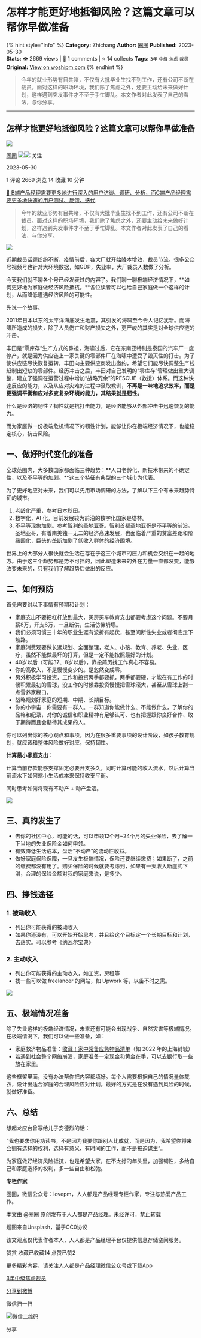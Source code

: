 # 怎样才能更好地抵御风险？这篇文章可以帮你早做准备
{% hint style="info" %}
**Category:** Zhichang
**Author:** [圈圈](https://www.woshipm.com/u/719643)
**Published:** 2023-05-30  
**Stats:** 👁️ 2669 views | 💬 1 comments | ⭐ 14 collects
**Tags:** `3年` `中级` `焦虑` `裁员`
**Original:** [View on woshipm.com](https://www.woshipm.com/zhichang/5837259.html)
{% endhint %}
> 今年的就业形势有目共睹，不仅有大批毕业生找不到工作，还有公司不断在裁员。面对这样的职场环境，我们除了焦虑之外，还要主动给未来做好计划，这样遇到突发事件才不至于手忙脚乱。本文作者对此发表了自己的看法，与你分享。

---

## 怎样才能更好地抵御风险？这篇文章可以帮你早做准备

[![](https://static.woshipm.com/pmapp_avatar_20231206092145_8822.jpeg?imageView2/1/w/72/h/72/q/100)](https://www.woshipm.com/u/719643)

[圈圈](https://www.woshipm.com/u/719643) ![](https://static.woshipm.com/tag/1121_1@2x.png)![](https://static.woshipm.com/tag/2105_1@2x.png) 关注

2023-05-30

1 评论 2669 浏览 14 收藏 10 分钟

[🔗 B端产品经理需要更多地进行深入的用户访谈、调研、分析，而C端产品经理需要更多地快速的用户测试、反馈、迭代](https://ke.qidianla.com/courses/bcpm)

> 今年的就业形势有目共睹，不仅有大批毕业生找不到工作，还有公司不断在裁员。面对这样的职场环境，我们除了焦虑之外，还要主动给未来做好计划，这样遇到突发事件才不至于手忙脚乱。本文作者对此发表了自己的看法，与你分享。

![](https://image.woshipm.com/2023/04/14/b3d7262e-da8d-11ed-9503-00163e0b5ff3.jpg)

近期裁员话题纷纷不断，疫情前后，各大厂就开始降本增效，裁员节流。很多公众号视频号也针对大环境数据，如GDP，失业率，大厂裁员人数做了分析。

今天我们就不聊各个号已经发表过的内容了。我们聊一聊极端经济情况下，**如何更好地为家庭做经济风险抵抗。**各位读者可以也给自己家庭做一个这样的计划，从而降低遭遇经济风险的可能性。

先说一个故事。

2011年日本以东的太平洋海底发生地震，其引发的海啸至今令人记忆犹新。而海啸所造成的损失，除了人员伤亡和财产损失之外，更严峻的其实是对全球供应链的冲击。

丰田是“零库存”生产方式的鼻祖，海啸过后，它在东南亚特别是泰国的汽车厂一度停产，就是因为供应链上一家关键的零部件厂在海啸中遭受了毁灭性的打击。为了使供应链尽快恢复运转，丰田向主要供应商发出邀约，希望它们能尽快调整生产线赶制出短缺的零部件。经历冲击之后，丰田对自己发明的“零库存”管理做出重大调整，建立了强调在运营过程中增加“战略冗余”的RESCUE（救援）体系。而这种快速反应的能力，以及从应对灾难的过程中汲取教训，**不再是一味地追求效率，而是更强调平衡和应对多变复杂环境的能力，其结果就是韧性。**

什么是经济的韧性？韧性就是抗打击能力，是经济能够从外部冲击中迅速恢复的能力。

而为家庭做一份极端危机情况下的韧性计划，能够让你在极端经济情况下，也能稳定核心，抗击风险。

## 一、做好时代变化的准备

全球范围内，大多数国家都面临三种趋势：**人口老龄化、新技术带来的不确定性，以及不平等的加剧。**这三个特征有典型的三个城市为代表。

为了更好地应对未来，我们可以先用市场调研的方法，了解以下三个有未来趋势特征的城市。

1.  老龄化严重，参考日本秋田。
2.  数字化，AI 化。目前发展较为前沿的数字化国家是塔林。
3.  不平等现象加剧。参考智利的圣地亚哥。智利首都圣地亚哥是不平等的前沿。圣地亚哥，有着南美独一无二的经济高速发展，也面临着严重的贫富差距和阶级固化，巨头的垄断加剧了低收入群体的经济困境。

世界上的大部分人很快就会生活在存在于这三个城市的压力和机会交织在一起的地方。由于这三个趋势都是势不可挡的，因此塑造未来的外在力量一直都没变，能够改变未来的，只有我们了解趋势后做出的反应。

## 二、如何预防

首先需要对以下事情有预期和计划：

*   家庭支出不要把杠杆放到最大，买房买车教育支出都要考虑这个问题。不要月薪8万，开支6万，一旦断供，生活仿佛坍塌。
*   我们必须习惯三十年的职业生涯有波折有起伏，甚至间断性失业或者彻底走下坡路。
*   家庭消费观要做长远规划、全面整理，老人、小孩、教育、养老、失业、医疗，虽然不能做最坏的打算，但是一定不能按照最好的计划。
*   40岁以后（可能37、8岁以后），靠投简历找工作真心不容易。
*   你的高收入，不是慢慢变少的。是忽然变成零。
*   另外积极学习投资，工作和投资两手都要抓，两手都要硬，才能在有工作的时候积累最初的雪球，没工作的时候靠投资慢慢把雪球滚大，甚至从雪球上刮一点雪养家糊口。
*   战略规划好家庭的短期、中期、长期目标。
*   你的小宇宙：你需要有一群人。一群知道你能做什么、不能做什么，了解你的品格和纪录，对你的诚信和职业精神有足够认可、也有把握跟你良好合作、敢于期待而且会期待其成果的人。

你可以列出你的核心观点和事项，因为在很多重要事项的设计阶段，如孩子教育规划，就应该和整体风险做好对应，保持韧性。

**计算最小家庭支出：**

计算当前存款能够支撑固定必要开支多久，同时计算可能的收入流水，然后计算当前流水下如何缩小生活成本来保持收支平衡。

同时思考如何将现有不动产 + 动产盘活。

![](https://image.woshipm.com/wp-files/2023/05/G5QeKS7szsPrRD2e9eUO.png)

## 三、真的发生了

*   去你的社区中心，可能的话，可以申领12个月~24个月的失业保险，去了解一下当地的失业保险金如何申领。
*   有效降低生活成本，盘活“不动产”的流动性收益。
*   做好家庭保险保障，一旦发生极端情况，保险还要继续缴费；如果断了，之前的缴费都没有用了。购买保险的时候就要考虑到，如果有一天收入断崖式下滑，合理的保险金额对我的家庭来说，是多少。

## 四、挣钱途径

### 1\. 被动收入

*   列出你可能获得的被动收入
*   如果你还没有，可以开始开始思考，并且给这个目标定一个长期目标和计划，去落实。可以参考《纳瓦尔宝典》

### 2\. 主动收入

*   列出你可能获得的主动收入，如工资，房租等
*   找一些可以做 freelancer 的网站，如 Upwork 等，以备不时之需。

![](https://image.woshipm.com/wp-files/2023/05/4oOPheQ1FD9iufhZ1xuR.png)

## 五、极端情况准备

除了失业这样的极端经济情况，未来还有可能会出现战争、自然灾害等极端情况。在极端情况下，我们可以做一些准备，如：

*   家庭救济物品准备：[收藏！家中常备应急物品清单](https://mp.weixin.qq.com/s?__biz=Mjg0NDcyODU4MA==&mid=2652012883&idx=2&sn=4168ea73c78304ec514bf37d13301e2d&scene=21#wechat_redirect)（如 2022 年的上海封城）
*   若遇到社会整个网络崩溃，家庭准备一定现金和黄金在手，可以去银行取一些放在家里。

这些框架里面，没有办法帮你把内容都填好。每个人需要根据自己的情况量体裁衣，设计出适合家庭的合理风险应对计划。最好的方式是在没有遇到风险的时候，就做好准备。

## 六、总结

想起龙应台曾写给儿子安德烈的话：

“我也要求你用功读书，不是因为我要你跟别人比成就，而是因为，我希望你将来会拥有选择的权利，选择有意义、有时间的工作，而不是被迫谋生”。

为家庭做好经济风险抵抗，也是希望大家，在不太好的年头里，加强韧性，多给自己和家庭选择的权利，多一些自由和松弛。

**专栏作家**

圈圈，微信公众号：lovepm，人人都是产品经理专栏作家，专注与热爱产品工作。

本文由 @圈圈 原创发布于人人都是产品经理。未经许可，禁止转载

题图来自Unsplash，基于CC0协议

该文观点仅代表作者本人，人人都是产品经理平台仅提供信息存储空间服务。

赞赏 收藏已收藏14 点赞已赞2

更多精彩内容，请关注人人都是产品经理微信公众号或下载App

[3年](https://www.woshipm.com/tag/3%e5%b9%b4)[中级](https://www.woshipm.com/tag/%e4%b8%ad%e7%ba%a7)[焦虑](https://www.woshipm.com/tag/%e7%84%a6%e8%99%91)[裁员](https://www.woshipm.com/tag/%e8%a3%81%e5%91%98)

[分享到微博](https://service.weibo.com/share/share.php?appkey=2775287854&title=怎样才能更好地抵御风险？这篇文章可以帮你早做准备&url=https://www.woshipm.com/zhichang/5837259.html&pic=https://image.woshipm.com/2023/04/14/b3d7262e-da8d-11ed-9503-00163e0b5ff3.jpg)

微信扫一扫

![微信二维码](https://api.pwmqr.com/qrcode/create/?url=https://www.woshipm.com/zhichang/5837259.html)

分享